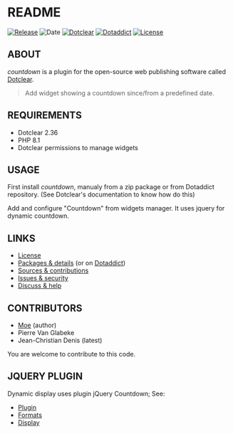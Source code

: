 # README

[![Release](https://img.shields.io/github/v/release/jcdenis/countdown?color=lightblue)](https://github.com/JcDenis/countdown/releases)
![Date](https://img.shields.io/github/release-date/jcdenis/countdown?color=red)
[![Dotclear](https://img.shields.io/badge/dotclear-v2.36-137bbb.svg)](https://fr.dotclear.org/download)
[![Dotaddict](https://img.shields.io/badge/dotaddict-official-9ac123.svg)](https://plugins.dotaddict.org/dc2/details/countdown)
[![License](https://img.shields.io/github/license/jcdenis/countdown?color=white)](https://github.com/JcDenis/countdown/blob/master/LICENSE)

## ABOUT

_countdown_ is a plugin for the open-source web publishing software called [Dotclear](https://www.dotclear.org).

> Add widget showing a countdown since/from a predefined date.

## REQUIREMENTS

* Dotclear 2.36
* PHP 8.1
* Dotclear permissions to manage widgets

## USAGE

First install _countdown_, manualy from a zip package or from 
Dotaddict repository. (See Dotclear's documentation to know how do this)

Add and configure "Countdown" from widgets manager.
It uses jquery for dynamic countdown.

## LINKS

* [License](https://github.com/JcDenis/countdown/blob/master/LICENSE)
* [Packages & details](https://github.com/JcDenis/countdown/releases) (or on [Dotaddict](https://plugins.dotaddict.org/dc2/details/countdown))
* [Sources & contributions](https://github.com/JcDenis/countdown)
* [Issues & security](https://github.com/JcDenis/countdown/issues)
* [Discuss & help](https://forum.dotclear.org/viewforum.php?id=16)

## CONTRIBUTORS

* [Moe](http://gniark.net/) (author)
* Pierre Van Glabeke
* Jean-Christian Denis (latest)

You are welcome to contribute to this code.

## JQUERY PLUGIN

Dynamic display uses plugin jQuery Countdown; See:
* [Plugin](http://keith-wood.name/countdown.html)
* [Formats](http://keith-wood.name/countdownRef.html#format)
* [Display](http://keith-wood.name/countdownRef.html#layout)
